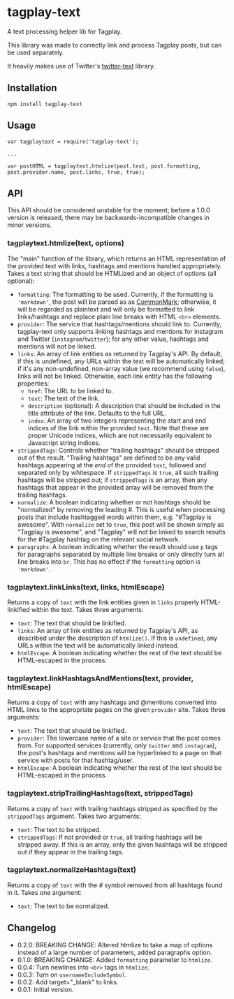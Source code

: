 # tagplay-text

A text processing helper lib for Tagplay.

This library was made to correctly link and process Tagplay posts, but can be used separately.

It heavily makes use of Twitter's [twitter-text](https://github.com/twitter/twitter-text) library.

## Installation

    npm install tagplay-text

## Usage

    var tagplaytext = require('tagplay-text');

    ...

    var postHTML = tagplaytext.htmlize(post.text, post.formatting, post.provider.name, post.links, true, true);

## API

This API should be considered unstable for the moment; before a 1.0.0 version is released, there may be backwards-incompatible changes in minor versions.

### tagplaytext.htmlize(text, options)

The "main" function of the library, which returns an HTML representation of the provided text with links, hashtags and mentions handled appropriately. Takes a text string that should be HTMLized and an object of options (all optional):

- `formatting`: The formatting to be used. Currently, if the formatting is `'markdown'`, the post will be parsed as as [CommonMark](http://commonmark.org); otherwise, it will be regarded as plaintext and will only be formatted to link links/hashtags and replace plain line breaks with HTML `<br>` elements.
- `provider`: The service that hashtags/mentions should link to. Currently, tagplay-text only supports linking hashtags and mentions for Instagram and Twitter (`instagram`/`twitter`); for any other value, hashtags and mentions will not be linked.
- `links`: An array of link entities as returned by Tagplay's API. By default, if this is undefined, any URLs within the text will be automatically linked; if it's any non-undefined, non-array value (we recommend using `false`), links will not be linked. Otherwise, each link entity has the following properties:
  - `href`: The URL to be linked to.
  - `text`: The text of the link.
  - `description` (optional): A description that should be included in the title attribute of the link. Defaults to the full URL.
  - `index`: An array of two integers representing the start and end indices of the link within the provided `text`. Note that these are proper Unicode indices, which are not necessarily equivalent to Javascript string indices.
- `strippedTags`: Controls whether "trailing hashtags" should be stripped out of the result. "Trailing hashtags" are defined to be any valid hashtags appearing at the *end* of the provided `text`, followed and separated only by whitespace. If `strippedTags` is `true`, all such trailing hashtags will be stripped out; if `strippedTags` is an array, then any hashtags that appear in the provided array will be removed from the trailing hashtags.
- `normalize`: A boolean indicating whether or not hashtags should be "normalized" by removing the leading #. This is useful when processing posts that include hashtagged words within them, e.g. "#Tagplay is awesome". With `normalize` set to `true`, this post will be shown simply as "Tagplay is awesome", and "Tagplay" will not be linked to search results for the #Tagplay hashtag on the relevant social network.
- `paragraphs`: A boolean indicating whether the result should use `p` tags for paragraphs separated by multiple line breaks or only directly turn all line breaks into `br`. This has no effect if the `formatting` option is `'markdown'`.

### tagplaytext.linkLinks(text, links, htmlEscape)

Returns a copy of `text` with the link entities given in `links` properly HTML-linkified within the text. Takes three arguments:

- `text`: The text that should be linkified.
- `links`: An array of link entities as returned by Tagplay's API, as described under the description of `htmlize()`. If this is `undefined`, any URLs within the text will be automatically linked instead.
- `htmlEscape`: A boolean indicating whether the rest of the text should be HTML-escaped in the process.

### tagplaytext.linkHashtagsAndMentions(text, provider, htmlEscape)

Returns a copy of `text` with any hashtags and @mentions converted into HTML links to the appropriate pages on the given `provider` site. Takes three arguments:

- `text`: The text that should be linkified.
- `provider`: The lowercase name of a site or service that the post comes from. For supported services (currently, only `twitter` and `instagram`), the post's hashtags and mentions will be hyperlinked to a page on that service with posts for that hashtag/user.
- `htmlEscape`: A boolean indicating whether the rest of the text should be HTML-escaped in the process.

### tagplaytext.stripTrailingHashtags(text, strippedTags)

Returns a copy of `text` with trailing hashtags stripped as specified by the `strippedTags` argument. Takes two arguments:

- `text`: The text to be stripped.
- `strippedTags`: If not provided or `true`, all trailing hashtags will be stripped away. If this is an array, only the given hashtags will be stripped out if they appear in the trailing tags.

### tagplaytext.normalizeHashtags(text)

Returns a copy of `text` with the # symbol removed from all hashtags found in it. Takes one argument:

- `text`: The text to be normalized.

## Changelog

- 0.2.0: BREAKING CHANGE: Altered htmlize to take a map of options instead of a large number of parameters, added paragraphs option.
- 0.1.0: BREAKING CHANGE: Added `formatting` parameter to `htmlize`.
- 0.0.4: Turn newlines into `<br>` tags in `htmlize`.
- 0.0.3: Turn on `usernameIncludeSymbol`.
- 0.0.2: Add target="_blank" to links.
- 0.0.1: Initial version.